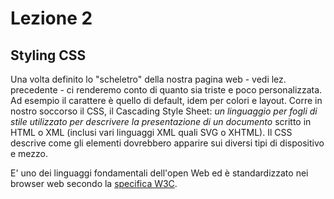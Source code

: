 # Lezione 2

## Styling CSS

Una volta definito lo "scheletro" della nostra pagina web - vedi lez. precedente - ci renderemo conto di quanto sia triste e poco personalizzata. Ad esempio il carattere è quello di default, idem per colori e layout.
Corre in nostro soccorso il CSS, il Cascading Style Sheet: _un linguaggio per fogli di stile utilizzato per descrivere la presentazione di un documento_ scritto in HTML o XML (inclusi vari linguaggi XML quali SVG o XHTML). Il CSS descrive come gli elementi dovrebbero apparire sui diversi tipi di dispositivo e mezzo.

E' uno dei linguaggi fondamentali dell'open Web ed è standardizzato nei browser web secondo la [specifica W3C](https://www.w3.org/standards/#:~:text=W3C%20standards%20define%20an%20Open,are%20available%20on%20any%20device.).
